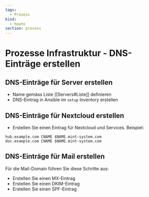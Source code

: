 ```yaml
---
tags:
  - Prozess
kind:
  - howto
section: process
---
```


# Prozesse Infrastruktur - DNS-Einträge erstellen

## DNS-Einträge für Server erstellen

- Name gemäss Liste [[Servers#Liste]] definieren
- DNS-Eintrag in Ansible im `setup` Inventory erstellen

## DNS-Einträge für Nextcloud erstellen

- Erstellen Sie einen Eintrag für Nextcloud und Services. Beispiel:

```
hub.example.com CNAME $NAME.mint-system.com
doc.example.com CNAME $NAME.mint-system.com
```

## DNS-Einträge für Mail erstellen

Für die Mail-Domain führen Sie diese Schritte aus:

- Erstellen Sie einen MX-Eintrag
- Erstellen Sie einen DKIM-Eintrag
- Erstellen Sie einen SPF-Eintrag
